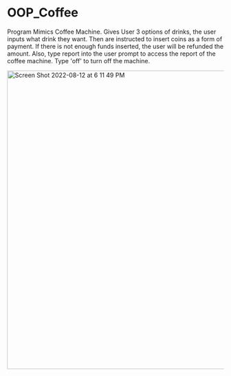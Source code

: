 # OOP_Coffee
Program Mimics Coffee Machine. Gives User 3 options of drinks, the user inputs what drink they want. Then are instructed to insert coins as a form of payment. If there is not enough funds inserted, the user will be refunded the amount. Also, type report into the user prompt to access the report of the coffee machine. Type 'off' to turn off the machine.

<img width="695" alt="Screen Shot 2022-08-12 at 6 11 49 PM" src="https://user-images.githubusercontent.com/105238029/184451336-e9eaf12f-3c49-4511-bc8f-ea8920ead487.png">

